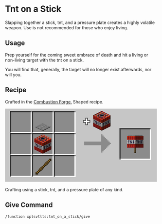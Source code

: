 # Tnt on a Stick

Slapping together a stick, tnt, and a pressure plate creates a highly volatile weapon. Use is not recommended for those who enjoy living.

## Usage

Prep yourself for the coming sweet embrace of death and hit a living or non-living target with the tnt on a stick. 

You will find that, generally, the target will no longer exist afterwards, nor will you.

## Recipe

Crafted in the [Combustion Forge.](combustion_forge "The Combustion Forge wiki page") Shaped recipe.

![tnt on a stick recipe](tnt_on_a_stick_recipe.png)

Crafting using a stick, tnt, and a pressure plate of any kind.

## Give Command

```mcfunction
/function xplsvtlts:tnt_on_a_stick/give
```